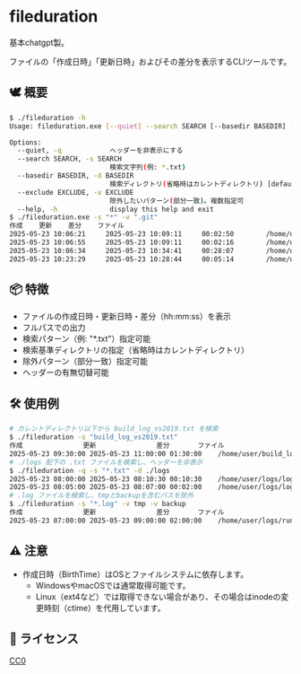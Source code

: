 # fileduration

基本chatgpt製。

ファイルの「作成日時」「更新日時」およびその差分を表示するCLIツールです。  

## 🕊️ 概要

```sh
$ ./fileduration -h
Usage: fileduration.exe [--quiet] --search SEARCH [--basedir BASEDIR] [--exclude EXCLUDE]

Options:
  --quiet, -q            ヘッダーを非表示にする
  --search SEARCH, -s SEARCH
                         検索文字列(例: *.txt)
  --basedir BASEDIR, -d BASEDIR
                         検索ディレクトリ(省略時はカレントディレクトリ) [default: .]
  --exclude EXCLUDE, -v EXCLUDE
                         除外したいパターン(部分一致)。複数指定可
  --help, -h             display this help and exit
$ ./fileduration.exe -s "*" -v ".git"
作成    更新    差分    ファイル
2025-05-23 10:06:21     2025-05-23 10:09:11     00:02:50        /home/user/fileduration/go.mod
2025-05-23 10:06:55     2025-05-23 10:09:11     00:02:16        /home/user/fileduration/go.sum
2025-05-23 10:06:34     2025-05-23 10:34:41     00:28:07        /home/user/fileduration/main.go
2025-05-23 10:23:29     2025-05-23 10:28:44     00:05:14        /home/user/fileduration/readme.md
```

## 📦 特徴

- ファイルの作成日時・更新日時・差分（hh:mm:ss）を表示
- フルパスでの出力
- 検索パターン（例: "*.txt"）指定可能
- 検索基準ディレクトリの指定（省略時はカレントディレクトリ）
- 除外パターン（部分一致）指定可能
- ヘッダーの有無切替可能

## 🛠 使用例

```sh
# カレントディレクトリ以下から build_log_vs2019.txt を検索
$ ./fileduration -s "build_log_vs2019.txt"
作成               更新               差分       ファイル
2025-05-23 09:30:00	2025-05-23 11:00:00	01:30:00	/home/user/build_log_vs2019.txt
# ./logs 配下の .txt ファイルを検索し、ヘッダーを非表示
$ ./fileduration -q -s "*.txt" -d ./logs
2025-05-23 08:00:00	2025-05-23 08:10:30	00:10:30	/home/user/logs/log1.txt
2025-05-23 08:05:00	2025-05-23 08:07:00	00:02:00	/home/user/logs/log2.txt
# .log ファイルを検索し、tmpとbackupを含むパスを除外
$ ./fileduration -s "*.log" -v tmp -v backup
作成               更新               差分       ファイル
2025-05-23 07:00:00	2025-05-23 09:00:00	02:00:00	/home/user/logs/run.log
```

## ⚠ 注意

* 作成日時（BirthTime）はOSとファイルシステムに依存します。
	* WindowsやmacOSでは通常取得可能です。
	* Linux（ext4など）では取得できない場合があり、その場合はinodeの変更時刻（ctime）を代用しています。

## 📝 ライセンス

[CC0](https://creativecommons.org/publicdomain/zero/1.0/deed.ja)

